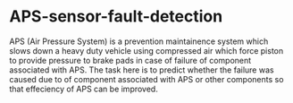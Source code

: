 # APS-sensor-fault-detection
APS (Air Pressure System) is a prevention maintainence system which slows down a heavy duty vehicle using compressed air which force piston to provide pressure to brake pads in case of failure of component associated with APS.
The task here is to predict whether the failure was caused due to of component associated with APS or other components so that effeciency of APS can be improved.
